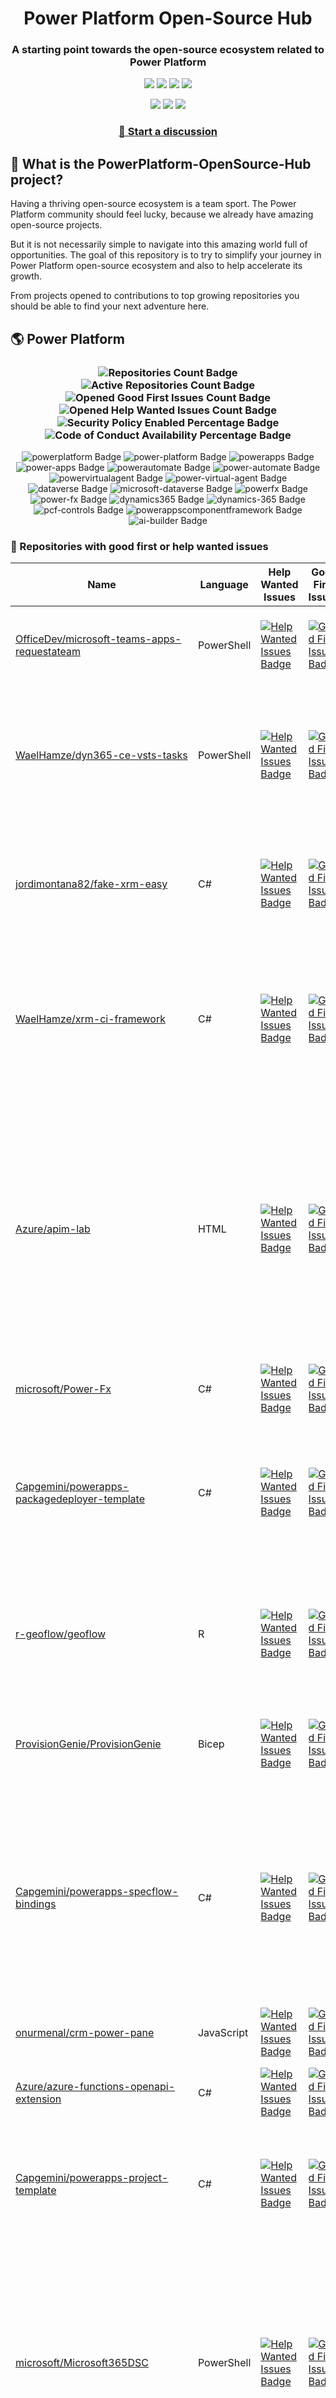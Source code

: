 <p align="center">
    <h1 align="center">
        Power Platform Open-Source Hub
    </h1>
    <h3 align="center">
        A starting point towards the open-source ecosystem related to Power Platform
    </h3>
</p>

<p align="center">
    <a href="https://github.com/rpothin/PowerPlatform-OpenSource-Hub/blob/main/LICENSE" alt="Repository License">
        <img src="https://img.shields.io/github/license/rpothin/PowerPlatform-OpenSource-Hub?color=yellow&label=License" /></a>
    <a href="#watchers" alt="Watchers">
        <img src="https://img.shields.io/github/watchers/rpothin/PowerPlatform-OpenSource-Hub?style=social" /></a>
    <a href="#forks" alt="Forks">
        <img src="https://img.shields.io/github/forks/rpothin/PowerPlatform-OpenSource-Hub?style=social" /></a>
    <a href="#stars" alt="Stars">
        <img src="https://img.shields.io/github/stars/rpothin/PowerPlatform-OpenSource-Hub?style=social" /></a>
</p>

<p align="center">
    <a href="https://github.com/rpothin/PowerPlatform-OpenSource-Hub/actions/workflows/update-github-repositories-details.yml" alt="Update repositories details">
        <img src="https://github.com/rpothin/PowerPlatform-OpenSource-Hub/actions/workflows/update-github-repositories-details.yml/badge.svg" /></a>
    <a href="https://github.com/rpothin/PowerPlatform-OpenSource-Hub/actions/workflows/update-readme-with-github-repositories-details.yml" alt="Update README">
        <img src="https://github.com/rpothin/PowerPlatform-OpenSource-Hub/actions/workflows/update-readme-with-github-repositories-details.yml/badge.svg" /></a>
    <a href="https://github.com/rpothin/PowerPlatform-OpenSource-Hub/actions/workflows/pages/pages-build-deployment" alt="Update website">
        <img src="https://github.com/rpothin/PowerPlatform-OpenSource-Hub/actions/workflows/pages/pages-build-deployment/badge.svg" /></a>
</p>

<h3 align="center">
  <a href="https://github.com/rpothin/PowerPlatform-OpenSource-Hub/discussions/new/choose">📢 Start a discussion</a>
</h3>

## 🏡 What is the PowerPlatform-OpenSource-Hub project?

Having a thriving open-source ecosystem is a team sport.
The Power Platform community should feel lucky, because we already have amazing open-source projects.

But it is not necessarily simple to navigate into this amazing world full of opportunities.
The goal of this repository is to try to simplify your journey in Power Platform open-source ecosystem and also to help accelerate its growth.

From projects opened to contributions to top growing repositories you should be able to find your next adventure here.

## 🌎 Power Platform 

<!--START_SECTION:summary-->
<h3 align='center'>
  <img alt='Repositories Count Badge' src='https://img.shields.io/badge/Repositories-198-602890'>
  <img alt='Active Repositories Count Badge' src='https://img.shields.io/badge/Active_Repositories-107-A24FBF'>
  <img alt='Opened Good First Issues Count Badge' src='https://img.shields.io/badge/Good_First_Issues-16-green'>
  <img alt='Opened Help Wanted Issues Count Badge' src='https://img.shields.io/badge/Help_Wanted_Issues-17-blue'>
  <br/>
  <img alt='Security Policy Enabled Percentage Badge' src='https://img.shields.io/badge/Security_Policy_Enabled_Percentage-21-orange'>
  <img alt='Code of Conduct Availability Percentage Badge' src='https://img.shields.io/badge/Code_of_Conduct_Availability_Percentage-29-9F2B63'>
</h3>

<p align='center'>
  <img alt='powerplatform Badge' src='https://img.shields.io/badge/powerplatform-E22013'>
  <img alt='power-platform Badge' src='https://img.shields.io/badge/power--platform-74DB88'>
  <img alt='powerapps Badge' src='https://img.shields.io/badge/powerapps-F84E6B'>
  <img alt='power-apps Badge' src='https://img.shields.io/badge/power--apps-64ED23'>
  <img alt='powerautomate Badge' src='https://img.shields.io/badge/powerautomate-B02153'>
  <img alt='power-automate Badge' src='https://img.shields.io/badge/power--automate-13D852'>
  <img alt='powervirtualagent Badge' src='https://img.shields.io/badge/powervirtualagent-EED401'>
  <img alt='power-virtual-agent Badge' src='https://img.shields.io/badge/power--virtual--agent-3A974C'>
  <img alt='dataverse Badge' src='https://img.shields.io/badge/dataverse-FAA2A9'>
  <img alt='microsoft-dataverse Badge' src='https://img.shields.io/badge/microsoft--dataverse-CE2E61'>
  <img alt='powerfx Badge' src='https://img.shields.io/badge/powerfx-88499C'>
  <img alt='power-fx Badge' src='https://img.shields.io/badge/power--fx-B24802'>
  <img alt='dynamics365 Badge' src='https://img.shields.io/badge/dynamics365-A8722C'>
  <img alt='dynamics-365 Badge' src='https://img.shields.io/badge/dynamics--365-0A4C69'>
  <img alt='pcf-controls Badge' src='https://img.shields.io/badge/pcf--controls-766E19'>
  <img alt='powerappscomponentframework Badge' src='https://img.shields.io/badge/powerappscomponentframework-8E9774'>
  <img alt='ai-builder Badge' src='https://img.shields.io/badge/ai--builder-B499C2'>
</p>
<!--END_SECTION:summary-->

### 💭 Repositories with good first or help wanted issues

<!--START_SECTION:repositories-opened-to-contribution-->
|Name|Language|Help Wanted Issues|Good First Issues|Topics|
|----|--------|------------------|-----------------|------|
|[OfficeDev/microsoft-teams-apps-requestateam](https://github.com/OfficeDev/microsoft-teams-apps-requestateam)|PowerShell|[![Help Wanted Issues Badge](https://img.shields.io/badge/30-blue)](https://github.com/OfficeDev/microsoft-teams-apps-requestateam/labels/help%20wanted)|[![Good First Issues Badge](https://img.shields.io/badge/17-green)](https://github.com/OfficeDev/microsoft-teams-apps-requestateam/labels/good%20first%20issue)|![microsoft Badge](https://img.shields.io/badge/microsoft-6BC949) ![microsoftteams Badge](https://img.shields.io/badge/microsoftteams-549D9E) ![powerapps Badge](https://img.shields.io/badge/powerapps-A70205) ![powerautomate Badge](https://img.shields.io/badge/powerautomate-005CBE) ![logicapps Badge](https://img.shields.io/badge/logicapps-A3F049) ![azure Badge](https://img.shields.io/badge/azure-3541AD)|
|[WaelHamze/dyn365-ce-vsts-tasks](https://github.com/WaelHamze/dyn365-ce-vsts-tasks)|PowerShell|[![Help Wanted Issues Badge](https://img.shields.io/badge/30-blue)](https://github.com/WaelHamze/dyn365-ce-vsts-tasks/labels/help%20wanted)|[![Good First Issues Badge](https://img.shields.io/badge/0-green)](https://github.com/WaelHamze/dyn365-ce-vsts-tasks/labels/good%20first%20issue)|![devops Badge](https://img.shields.io/badge/devops-7C1920) ![continuous-integration Badge](https://img.shields.io/badge/continuous--integration-D52251) ![continuous-delivery Badge](https://img.shields.io/badge/continuous--delivery-57EFBA) ![continuous-deployment Badge](https://img.shields.io/badge/continuous--deployment-6994CA) ![dynamics-365 Badge](https://img.shields.io/badge/dynamics--365-683E69) ![powershell Badge](https://img.shields.io/badge/powershell-BD9D30) ![msdyn365 Badge](https://img.shields.io/badge/msdyn365-7D7723) ![crm Badge](https://img.shields.io/badge/crm-648393) ![dynamics Badge](https://img.shields.io/badge/dynamics-FFF130) ![build-automation Badge](https://img.shields.io/badge/build--automation-D7BA87) ![release-automation Badge](https://img.shields.io/badge/release--automation-DCE9B9)|
|[jordimontana82/fake-xrm-easy](https://github.com/jordimontana82/fake-xrm-easy)|C#|[![Help Wanted Issues Badge](https://img.shields.io/badge/16-blue)](https://github.com/jordimontana82/fake-xrm-easy/labels/help%20wanted)|[![Good First Issues Badge](https://img.shields.io/badge/0-green)](https://github.com/jordimontana82/fake-xrm-easy/labels/good%20first%20issue)|![dynamics-crm Badge](https://img.shields.io/badge/dynamics--crm-B1EDB9) ![c-sharp Badge](https://img.shields.io/badge/c--sharp-8B12FF) ![fake Badge](https://img.shields.io/badge/fake-2D43F2) ![dynamics Badge](https://img.shields.io/badge/dynamics-C6ADCE) ![dynamics-365 Badge](https://img.shields.io/badge/dynamics--365-5CC837) ![fakexrmeasy Badge](https://img.shields.io/badge/fakexrmeasy-C9F489) ![testing Badge](https://img.shields.io/badge/testing-D557F3) ![unittest Badge](https://img.shields.io/badge/unittest-723EA8) ![dynamics-crm-online Badge](https://img.shields.io/badge/dynamics--crm--online-02208B) ![mock Badge](https://img.shields.io/badge/mock-E4B495) ![mocking Badge](https://img.shields.io/badge/mocking-922B3D) ![mocking-framework Badge](https://img.shields.io/badge/mocking--framework-959579)|
|[WaelHamze/xrm-ci-framework](https://github.com/WaelHamze/xrm-ci-framework)|C#|[![Help Wanted Issues Badge](https://img.shields.io/badge/11-blue)](https://github.com/WaelHamze/xrm-ci-framework/labels/help%20wanted)|[![Good First Issues Badge](https://img.shields.io/badge/0-green)](https://github.com/WaelHamze/xrm-ci-framework/labels/good%20first%20issue)|![devops Badge](https://img.shields.io/badge/devops-0DEE72) ![continuous-integration Badge](https://img.shields.io/badge/continuous--integration-FD240D) ![continuous-delivery Badge](https://img.shields.io/badge/continuous--delivery-F2DFC7) ![continuous-deployment Badge](https://img.shields.io/badge/continuous--deployment-3C940E) ![crm Badge](https://img.shields.io/badge/crm-05276B) ![dynamics Badge](https://img.shields.io/badge/dynamics-1C7459) ![msdyn365 Badge](https://img.shields.io/badge/msdyn365-9ABE7A) ![dynamics-365 Badge](https://img.shields.io/badge/dynamics--365-9EA6D1) ![powershell Badge](https://img.shields.io/badge/powershell-941E21) ![scripts Badge](https://img.shields.io/badge/scripts-20F0A9) ![build-automation Badge](https://img.shields.io/badge/build--automation-192927) ![release-automation Badge](https://img.shields.io/badge/release--automation-8FF551)|
|[Azure/apim-lab](https://github.com/Azure/apim-lab)|HTML|[![Help Wanted Issues Badge](https://img.shields.io/badge/4-blue)](https://github.com/Azure/apim-lab/labels/help%20wanted)|[![Good First Issues Badge](https://img.shields.io/badge/5-green)](https://github.com/Azure/apim-lab/labels/good%20first%20issue)|![api-rest Badge](https://img.shields.io/badge/api--rest-F17519) ![api-management Badge](https://img.shields.io/badge/api--management-68A57F) ![oauth2 Badge](https://img.shields.io/badge/oauth2-ED93EF) ![azure-api-management Badge](https://img.shields.io/badge/azure--api--management-880FD4) ![json-api Badge](https://img.shields.io/badge/json--api-267D50) ![azure-active-directory Badge](https://img.shields.io/badge/azure--active--directory-18D73D) ![key-vault Badge](https://img.shields.io/badge/key--vault-FECCFD) ![managed-identities Badge](https://img.shields.io/badge/managed--identities-EC2798) ![microsoft Badge](https://img.shields.io/badge/microsoft-8FA6E8) ![powerapps Badge](https://img.shields.io/badge/powerapps-74C411) ![ci-cd Badge](https://img.shields.io/badge/ci--cd-D696CD) ![azure-devops Badge](https://img.shields.io/badge/azure--devops-33A802) ![azure-resource-manager Badge](https://img.shields.io/badge/azure--resource--manager-F24BC4) ![api-gateway Badge](https://img.shields.io/badge/api--gateway-455667) ![api-documentation Badge](https://img.shields.io/badge/api--documentation-16D355) ![swagger Badge](https://img.shields.io/badge/swagger-59490A) ![openapi Badge](https://img.shields.io/badge/openapi-2ED651) ![azure-resource-templates Badge](https://img.shields.io/badge/azure--resource--templates-8B849A)|
|[microsoft/Power-Fx](https://github.com/microsoft/Power-Fx)|C#|[![Help Wanted Issues Badge](https://img.shields.io/badge/0-blue)](https://github.com/microsoft/Power-Fx/labels/help%20wanted)|[![Good First Issues Badge](https://img.shields.io/badge/8-green)](https://github.com/microsoft/Power-Fx/labels/good%20first%20issue)|![power-fx Badge](https://img.shields.io/badge/power--fx-32519E) ![powerfx Badge](https://img.shields.io/badge/powerfx-886997)|
|[Capgemini/powerapps-packagedeployer-template](https://github.com/Capgemini/powerapps-packagedeployer-template)|C#|[![Help Wanted Issues Badge](https://img.shields.io/badge/0-blue)](https://github.com/Capgemini/powerapps-packagedeployer-template/labels/help%20wanted)|[![Good First Issues Badge](https://img.shields.io/badge/5-green)](https://github.com/Capgemini/powerapps-packagedeployer-template/labels/good%20first%20issue)|![dyanmics-365 Badge](https://img.shields.io/badge/dyanmics--365-E23183) ![dynamics Badge](https://img.shields.io/badge/dynamics-D87519) ![dynamics-crm Badge](https://img.shields.io/badge/dynamics--crm-C527CD) ![alm Badge](https://img.shields.io/badge/alm-B9EC45) ![continuous-deployment Badge](https://img.shields.io/badge/continuous--deployment-A7182C) ![continuous-delivery Badge](https://img.shields.io/badge/continuous--delivery-8AE6E3) ![powerapps Badge](https://img.shields.io/badge/powerapps-F20A6B) ![package-deployer Badge](https://img.shields.io/badge/package--deployer-1B9EDC) ![power-apps Badge](https://img.shields.io/badge/power--apps-64F3A1) ![power-platform Badge](https://img.shields.io/badge/power--platform-A45A9A) ![microsoft Badge](https://img.shields.io/badge/microsoft-D90642)|
|[r-geoflow/geoflow](https://github.com/r-geoflow/geoflow)|R|[![Help Wanted Issues Badge](https://img.shields.io/badge/5-blue)](https://github.com/r-geoflow/geoflow/labels/help%20wanted)|[![Good First Issues Badge](https://img.shields.io/badge/0-green)](https://github.com/r-geoflow/geoflow/labels/good%20first%20issue)|![r Badge](https://img.shields.io/badge/r-6224D5) ![geospatial Badge](https://img.shields.io/badge/geospatial-4A71D0) ![spatial Badge](https://img.shields.io/badge/spatial-309F07) ![workflow Badge](https://img.shields.io/badge/workflow-904621) ![data Badge](https://img.shields.io/badge/data-A5A31B) ![metadata Badge](https://img.shields.io/badge/metadata-615438) ![fair Badge](https://img.shields.io/badge/fair-6D0117) ![inspire Badge](https://img.shields.io/badge/inspire-0855DE) ![iso Badge](https://img.shields.io/badge/iso-AC6CEA) ![ogc Badge](https://img.shields.io/badge/ogc-7FFEDA) ![orchestrator Badge](https://img.shields.io/badge/orchestrator-A75B47) ![zenodo Badge](https://img.shields.io/badge/zenodo-FB8376) ![dataverse Badge](https://img.shields.io/badge/dataverse-4E39DF) ![postgis Badge](https://img.shields.io/badge/postgis-1FB14E) ![ocs Badge](https://img.shields.io/badge/ocs-A7CDC0)|
|[ProvisionGenie/ProvisionGenie](https://github.com/ProvisionGenie/ProvisionGenie)|Bicep|[![Help Wanted Issues Badge](https://img.shields.io/badge/3-blue)](https://github.com/ProvisionGenie/ProvisionGenie/labels/help%20wanted)|[![Good First Issues Badge](https://img.shields.io/badge/2-green)](https://github.com/ProvisionGenie/ProvisionGenie/labels/good%20first%20issue)|![microsoftteams Badge](https://img.shields.io/badge/microsoftteams-DDE3F9) ![powerplatform Badge](https://img.shields.io/badge/powerplatform-3DF938) ![logicapps Badge](https://img.shields.io/badge/logicapps-2194F3) ![microsoft-teams Badge](https://img.shields.io/badge/microsoft--teams-61CB3C) ![azure Badge](https://img.shields.io/badge/azure-3527EE) ![microsoft Badge](https://img.shields.io/badge/microsoft-CE40D4) ![hacktoberfest Badge](https://img.shields.io/badge/hacktoberfest-A1E7FC)|
|[Capgemini/powerapps-specflow-bindings](https://github.com/Capgemini/powerapps-specflow-bindings)|C#|[![Help Wanted Issues Badge](https://img.shields.io/badge/0-blue)](https://github.com/Capgemini/powerapps-specflow-bindings/labels/help%20wanted)|[![Good First Issues Badge](https://img.shields.io/badge/4-green)](https://github.com/Capgemini/powerapps-specflow-bindings/labels/good%20first%20issue)|![dynamics-365 Badge](https://img.shields.io/badge/dynamics--365-BD83EB) ![dynamics Badge](https://img.shields.io/badge/dynamics-45CF1C) ![dynamics-crm Badge](https://img.shields.io/badge/dynamics--crm-224220) ![specflow Badge](https://img.shields.io/badge/specflow-EE19DA) ![automated-testing Badge](https://img.shields.io/badge/automated--testing-6DE355) ![automated-tests Badge](https://img.shields.io/badge/automated--tests-6BABA6) ![ui-testing Badge](https://img.shields.io/badge/ui--testing-B74568) ![xrm Badge](https://img.shields.io/badge/xrm-2F29BD) ![powerapps Badge](https://img.shields.io/badge/powerapps-206DB4) ![cds Badge](https://img.shields.io/badge/cds-C34A36) ![bindings Badge](https://img.shields.io/badge/bindings-9DB1AB) ![specflow-steps Badge](https://img.shields.io/badge/specflow--steps-C69A1A) ![test-automation Badge](https://img.shields.io/badge/test--automation-C53B70) ![testing Badge](https://img.shields.io/badge/testing-009E9C) ![specflow-bindings Badge](https://img.shields.io/badge/specflow--bindings-3D6C54) ![uci Badge](https://img.shields.io/badge/uci-598568) ![power-apps Badge](https://img.shields.io/badge/power--apps-6C3924) ![power-platform Badge](https://img.shields.io/badge/power--platform-252BD7) ![microsoft Badge](https://img.shields.io/badge/microsoft-C8126F)|
|[onurmenal/crm-power-pane](https://github.com/onurmenal/crm-power-pane)|JavaScript|[![Help Wanted Issues Badge](https://img.shields.io/badge/1-blue)](https://github.com/onurmenal/crm-power-pane/labels/help%20wanted)|[![Good First Issues Badge](https://img.shields.io/badge/3-green)](https://github.com/onurmenal/crm-power-pane/labels/good%20first%20issue)|![dynamics-crm Badge](https://img.shields.io/badge/dynamics--crm-4AF350) ![dynamics-365 Badge](https://img.shields.io/badge/dynamics--365-87FF4D) ![browser-extension Badge](https://img.shields.io/badge/browser--extension-055B81) ![crm Badge](https://img.shields.io/badge/crm-935BD0)|
|[Azure/azure-functions-openapi-extension](https://github.com/Azure/azure-functions-openapi-extension)|C#|[![Help Wanted Issues Badge](https://img.shields.io/badge/0-blue)](https://github.com/Azure/azure-functions-openapi-extension/labels/help%20wanted)|[![Good First Issues Badge](https://img.shields.io/badge/4-green)](https://github.com/Azure/azure-functions-openapi-extension/labels/good%20first%20issue)|![azure-functions Badge](https://img.shields.io/badge/azure--functions-55795D) ![swagger-ui Badge](https://img.shields.io/badge/swagger--ui-5AB0A4) ![hacktoberfest Badge](https://img.shields.io/badge/hacktoberfest-66670F) ![azure Badge](https://img.shields.io/badge/azure-C97BE9) ![openapi Badge](https://img.shields.io/badge/openapi-A7F634) ![power-platform Badge](https://img.shields.io/badge/power--platform-760C19)|
|[Capgemini/powerapps-project-template](https://github.com/Capgemini/powerapps-project-template)|C#|[![Help Wanted Issues Badge](https://img.shields.io/badge/0-blue)](https://github.com/Capgemini/powerapps-project-template/labels/help%20wanted)|[![Good First Issues Badge](https://img.shields.io/badge/3-green)](https://github.com/Capgemini/powerapps-project-template/labels/good%20first%20issue)|![powerapps Badge](https://img.shields.io/badge/powerapps-137B84) ![power-apps Badge](https://img.shields.io/badge/power--apps-9C42AF) ![dynamics-365 Badge](https://img.shields.io/badge/dynamics--365-BD5C55) ![dynamics Badge](https://img.shields.io/badge/dynamics-ABC34E) ![dynamics-crm Badge](https://img.shields.io/badge/dynamics--crm-69A30E) ![powerplatform Badge](https://img.shields.io/badge/powerplatform-CA4B3E) ![power-platform Badge](https://img.shields.io/badge/power--platform-ACA1D1) ![yeoman-generator Badge](https://img.shields.io/badge/yeoman--generator-75A0FC) ![microsoft Badge](https://img.shields.io/badge/microsoft-D3CAB4)|
|[microsoft/Microsoft365DSC](https://github.com/microsoft/Microsoft365DSC)|PowerShell|[![Help Wanted Issues Badge](https://img.shields.io/badge/3-blue)](https://github.com/microsoft/Microsoft365DSC/labels/help%20wanted)|[![Good First Issues Badge](https://img.shields.io/badge/0-green)](https://github.com/microsoft/Microsoft365DSC/labels/good%20first%20issue)|![microsoft365 Badge](https://img.shields.io/badge/microsoft365-9EB227) ![powershell Badge](https://img.shields.io/badge/powershell-12EBD3) ![monitoring Badge](https://img.shields.io/badge/monitoring-8A94F9) ![desiredstateconfiguration Badge](https://img.shields.io/badge/desiredstateconfiguration-3413B2) ![configuration-as-code Badge](https://img.shields.io/badge/configuration--as--code-3D7296) ![devops Badge](https://img.shields.io/badge/devops-5BA25D) ![office365 Badge](https://img.shields.io/badge/office365-809337) ![sharepoint Badge](https://img.shields.io/badge/sharepoint-9D6F19) ![onedrive Badge](https://img.shields.io/badge/onedrive-DB89DC) ![powerplatform Badge](https://img.shields.io/badge/powerplatform-64A4C7) ![teams Badge](https://img.shields.io/badge/teams-759DEC) ![microsoft Badge](https://img.shields.io/badge/microsoft-50FEF7) ![securityandcompliance Badge](https://img.shields.io/badge/securityandcompliance-F0E871) ![skypeforbusiness Badge](https://img.shields.io/badge/skypeforbusiness-2AE1B1) ![azuread Badge](https://img.shields.io/badge/azuread-90AB3F) ![exchangeonline Badge](https://img.shields.io/badge/exchangeonline-928309) ![intune Badge](https://img.shields.io/badge/intune-7CC11B) ![hacktoberfest Badge](https://img.shields.io/badge/hacktoberfest-7196E4)|
|[J535D165/datahugger](https://github.com/J535D165/datahugger)|Python|[![Help Wanted Issues Badge](https://img.shields.io/badge/3-blue)](https://github.com/J535D165/datahugger/labels/help%20wanted)|[![Good First Issues Badge](https://img.shields.io/badge/0-green)](https://github.com/J535D165/datahugger/labels/good%20first%20issue)|![scientific Badge](https://img.shields.io/badge/scientific-6BB8B5) ![scientific-data Badge](https://img.shields.io/badge/scientific--data-576C7C) ![cli Badge](https://img.shields.io/badge/cli-1DADA9) ![data Badge](https://img.shields.io/badge/data-0024BB) ![dataverse Badge](https://img.shields.io/badge/dataverse-22DBA8) ![dryad Badge](https://img.shields.io/badge/dryad-D4877A) ![figshare Badge](https://img.shields.io/badge/figshare-B0942C) ![github Badge](https://img.shields.io/badge/github-D4D72B) ![python Badge](https://img.shields.io/badge/python-B3CD05) ![repository Badge](https://img.shields.io/badge/repository-A683F8) ![research Badge](https://img.shields.io/badge/research-046090) ![research-data-management Badge](https://img.shields.io/badge/research--data--management-31940D) ![science Badge](https://img.shields.io/badge/science-7E6553) ![utrecht-university Badge](https://img.shields.io/badge/utrecht--university-934DF0) ![zenodo Badge](https://img.shields.io/badge/zenodo-85571E) ![datacite Badge](https://img.shields.io/badge/datacite-2BAFDB) ![dataone Badge](https://img.shields.io/badge/dataone-B5659C) ![mendeley-data Badge](https://img.shields.io/badge/mendeley--data-C46B9A) ![rdm Badge](https://img.shields.io/badge/rdm-BCDED9)|
|[ewingjm/development-hub](https://github.com/ewingjm/development-hub)|C#|[![Help Wanted Issues Badge](https://img.shields.io/badge/0-blue)](https://github.com/ewingjm/development-hub/labels/help%20wanted)|[![Good First Issues Badge](https://img.shields.io/badge/2-green)](https://github.com/ewingjm/development-hub/labels/good%20first%20issue)|![powerapps Badge](https://img.shields.io/badge/powerapps-E90AF9) ![powerapps-solutions Badge](https://img.shields.io/badge/powerapps--solutions-2ABDB8) ![powerplatform Badge](https://img.shields.io/badge/powerplatform-596E30) ![dynamics Badge](https://img.shields.io/badge/dynamics-E382E4) ![dynamics-crm Badge](https://img.shields.io/badge/dynamics--crm-8FF632) ![dynamics365 Badge](https://img.shields.io/badge/dynamics365-D29979) ![dynamics-365 Badge](https://img.shields.io/badge/dynamics--365-4C01CE) ![dynamics-crm-online Badge](https://img.shields.io/badge/dynamics--crm--online-F2F63A) ![common-data-service Badge](https://img.shields.io/badge/common--data--service-62E989) ![cds Badge](https://img.shields.io/badge/cds-5BF718) ![ci Badge](https://img.shields.io/badge/ci-0B7B1A) ![continuous-integration Badge](https://img.shields.io/badge/continuous--integration-21F285) ![devops Badge](https://img.shields.io/badge/devops-160BEC) ![azure-devops Badge](https://img.shields.io/badge/azure--devops-169F2A)|
|[scottdurow/dataverse-gen](https://github.com/scottdurow/dataverse-gen)|TypeScript|[![Help Wanted Issues Badge](https://img.shields.io/badge/2-blue)](https://github.com/scottdurow/dataverse-gen/labels/help%20wanted)|[![Good First Issues Badge](https://img.shields.io/badge/0-green)](https://github.com/scottdurow/dataverse-gen/labels/good%20first%20issue)|![cds Badge](https://img.shields.io/badge/cds-36DD96) ![codegen Badge](https://img.shields.io/badge/codegen-CAD604) ![common-data-service Badge](https://img.shields.io/badge/common--data--service-FF25EF) ![dataverse Badge](https://img.shields.io/badge/dataverse-44CC73)|
|[Capgemini/xrm-datamigration](https://github.com/Capgemini/xrm-datamigration)|C#|[![Help Wanted Issues Badge](https://img.shields.io/badge/0-blue)](https://github.com/Capgemini/xrm-datamigration/labels/help%20wanted)|[![Good First Issues Badge](https://img.shields.io/badge/2-green)](https://github.com/Capgemini/xrm-datamigration/labels/good%20first%20issue)|![power-apps Badge](https://img.shields.io/badge/power--apps-9D28E2) ![power-platform Badge](https://img.shields.io/badge/power--platform-7513ED) ![dynamics-365 Badge](https://img.shields.io/badge/dynamics--365-6DC14C) ![dynamics-crm Badge](https://img.shields.io/badge/dynamics--crm-6FBF7C) ![dynamics Badge](https://img.shields.io/badge/dynamics-662F0B) ![common-data-service Badge](https://img.shields.io/badge/common--data--service-B018C3) ![cds Badge](https://img.shields.io/badge/cds-C6747B) ![microsoft Badge](https://img.shields.io/badge/microsoft-0A5595) ![powerplatform Badge](https://img.shields.io/badge/powerplatform-B3CA64)|
|[OliverFlint/XrmTypesGen](https://github.com/OliverFlint/XrmTypesGen)|TypeScript|[![Help Wanted Issues Badge](https://img.shields.io/badge/2-blue)](https://github.com/OliverFlint/XrmTypesGen/labels/help%20wanted)|[![Good First Issues Badge](https://img.shields.io/badge/0-green)](https://github.com/OliverFlint/XrmTypesGen/labels/good%20first%20issue)|![dynmaics Badge](https://img.shields.io/badge/dynmaics-A8D029) ![356 Badge](https://img.shields.io/badge/356-71379C) ![typescript Badge](https://img.shields.io/badge/typescript-415FA8) ![javascript Badge](https://img.shields.io/badge/javascript-38C27D) ![dataverse Badge](https://img.shields.io/badge/dataverse-74C73F) ![powerapps Badge](https://img.shields.io/badge/powerapps-249B2A) ![dynamics-365 Badge](https://img.shields.io/badge/dynamics--365-ED0680)|
|[pnp/provision-assist-m365](https://github.com/pnp/provision-assist-m365)|PowerShell|[![Help Wanted Issues Badge](https://img.shields.io/badge/1-blue)](https://github.com/pnp/provision-assist-m365/labels/help%20wanted)|[![Good First Issues Badge](https://img.shields.io/badge/1-green)](https://github.com/pnp/provision-assist-m365/labels/good%20first%20issue)|![microsoftteams Badge](https://img.shields.io/badge/microsoftteams-1FC057) ![powerapps Badge](https://img.shields.io/badge/powerapps-D2E7C3) ![powerapps-solutions Badge](https://img.shields.io/badge/powerapps--solutions-7D099B) ![sharepoint Badge](https://img.shields.io/badge/sharepoint-CF7497) ![azureautomation Badge](https://img.shields.io/badge/azureautomation-C8BAFE) ![logicapps Badge](https://img.shields.io/badge/logicapps-CCA93C) ![powerautomate Badge](https://img.shields.io/badge/powerautomate-D74E9C) ![powershell Badge](https://img.shields.io/badge/powershell-0248FE) ![provisioning Badge](https://img.shields.io/badge/provisioning-1980E8)|
|[microsoft/powercat-creator-kit](https://github.com/microsoft/powercat-creator-kit)|CSS|[![Help Wanted Issues Badge](https://img.shields.io/badge/0-blue)](https://github.com/microsoft/powercat-creator-kit/labels/help%20wanted)|[![Good First Issues Badge](https://img.shields.io/badge/2-green)](https://github.com/microsoft/powercat-creator-kit/labels/good%20first%20issue)|![pcf Badge](https://img.shields.io/badge/pcf-D340BC) ![powerapps Badge](https://img.shields.io/badge/powerapps-329342)|
|[PowerPlatformAF/PowerPlatformAF](https://github.com/PowerPlatformAF/PowerPlatformAF)||[![Help Wanted Issues Badge](https://img.shields.io/badge/1-blue)](https://github.com/PowerPlatformAF/PowerPlatformAF/labels/help%20wanted)|[![Good First Issues Badge](https://img.shields.io/badge/0-green)](https://github.com/PowerPlatformAF/PowerPlatformAF/labels/good%20first%20issue)|![powerplatform Badge](https://img.shields.io/badge/powerplatform-8A496D) ![powerapps Badge](https://img.shields.io/badge/powerapps-D5EE63) ![powerbi Badge](https://img.shields.io/badge/powerbi-1F472E) ![powerautomate Badge](https://img.shields.io/badge/powerautomate-6536BA) ![powervirtualagent Badge](https://img.shields.io/badge/powervirtualagent-EC24B1) ![dynamics365 Badge](https://img.shields.io/badge/dynamics365-BB3DAA) ![microsoft Badge](https://img.shields.io/badge/microsoft-429ED6)|
|[shashisadasivan/SSD365VSAddIn](https://github.com/shashisadasivan/SSD365VSAddIn)|C#|[![Help Wanted Issues Badge](https://img.shields.io/badge/0-blue)](https://github.com/shashisadasivan/SSD365VSAddIn/labels/help%20wanted)|[![Good First Issues Badge](https://img.shields.io/badge/1-green)](https://github.com/shashisadasivan/SSD365VSAddIn/labels/good%20first%20issue)|![d365fo Badge](https://img.shields.io/badge/d365fo-0A084B) ![d365 Badge](https://img.shields.io/badge/d365-3F3D0E) ![visual-studio-extension Badge](https://img.shields.io/badge/visual--studio--extension-AE4044) ![dynamics-365 Badge](https://img.shields.io/badge/dynamics--365-3D4604)|
|[abvogel/Microsoft.Xrm.DevOps.Data](https://github.com/abvogel/Microsoft.Xrm.DevOps.Data)|C#|[![Help Wanted Issues Badge](https://img.shields.io/badge/0-blue)](https://github.com/abvogel/Microsoft.Xrm.DevOps.Data/labels/help%20wanted)|[![Good First Issues Badge](https://img.shields.io/badge/1-green)](https://github.com/abvogel/Microsoft.Xrm.DevOps.Data/labels/good%20first%20issue)|![dynamics-crm Badge](https://img.shields.io/badge/dynamics--crm-2E2F07) ![c-sharp Badge](https://img.shields.io/badge/c--sharp-8F1B67) ![dynamics Badge](https://img.shields.io/badge/dynamics-3BED18) ![dynamics-365 Badge](https://img.shields.io/badge/dynamics--365-56FEFA) ![dynamics-crm-online Badge](https://img.shields.io/badge/dynamics--crm--online-A20338) ![devops-tools Badge](https://img.shields.io/badge/devops--tools-ACC726) ![data-migration-tool Badge](https://img.shields.io/badge/data--migration--tool-04E28C) ![crm-configuration-migration Badge](https://img.shields.io/badge/crm--configuration--migration-E31BBE) ![package-deployer Badge](https://img.shields.io/badge/package--deployer-46A20C) ![crm-package-deployer Badge](https://img.shields.io/badge/crm--package--deployer-31AD22)|
|[OGcanviz/ChartComponents](https://github.com/OGcanviz/ChartComponents)||[![Help Wanted Issues Badge](https://img.shields.io/badge/0-blue)](https://github.com/OGcanviz/ChartComponents/labels/help%20wanted)|[![Good First Issues Badge](https://img.shields.io/badge/1-green)](https://github.com/OGcanviz/ChartComponents/labels/good%20first%20issue)|![powerapps Badge](https://img.shields.io/badge/powerapps-EA7BFB) ![office365 Badge](https://img.shields.io/badge/office365-0CEB9E) ![powerplatform Badge](https://img.shields.io/badge/powerplatform-258AA3) ![charts Badge](https://img.shields.io/badge/charts-A1C95D) ![graphs Badge](https://img.shields.io/badge/graphs-19AAB1) ![svg Badge](https://img.shields.io/badge/svg-353485) ![components Badge](https://img.shields.io/badge/components-B2C9C7)|
|[MscrmTools/XrmToolBox](https://github.com/MscrmTools/XrmToolBox)|C#|[![Help Wanted Issues Badge](https://img.shields.io/badge/1-blue)](https://github.com/MscrmTools/XrmToolBox/labels/help%20wanted)|[![Good First Issues Badge](https://img.shields.io/badge/0-green)](https://github.com/MscrmTools/XrmToolBox/labels/good%20first%20issue)|![xrmtoolbox Badge](https://img.shields.io/badge/xrmtoolbox-5AB2C5) ![microsoft-dynamics-crm Badge](https://img.shields.io/badge/microsoft--dynamics--crm-110D00) ![cds Badge](https://img.shields.io/badge/cds-51CA6E) ![powerapps Badge](https://img.shields.io/badge/powerapps-7D9E39) ![microsoft-dynamics Badge](https://img.shields.io/badge/microsoft--dynamics-542BD8) ![microsoft-dataverse Badge](https://img.shields.io/badge/microsoft--dataverse-A37CC4)|
|[Power-Maverick/PCF-CustomControlBuilder](https://github.com/Power-Maverick/PCF-CustomControlBuilder)|C#|[![Help Wanted Issues Badge](https://img.shields.io/badge/1-blue)](https://github.com/Power-Maverick/PCF-CustomControlBuilder/labels/help%20wanted)|[![Good First Issues Badge](https://img.shields.io/badge/0-green)](https://github.com/Power-Maverick/PCF-CustomControlBuilder/labels/good%20first%20issue)|![xrmtoolbox Badge](https://img.shields.io/badge/xrmtoolbox-233BD7) ![cds Badge](https://img.shields.io/badge/cds-6A0DD4) ![powerapps Badge](https://img.shields.io/badge/powerapps-25C5E4) ![dynamics-365 Badge](https://img.shields.io/badge/dynamics--365-9156DF) ![pcf Badge](https://img.shields.io/badge/pcf-BE6855) ![custom-controls Badge](https://img.shields.io/badge/custom--controls-D2D122) ![powerappscomponentframework Badge](https://img.shields.io/badge/powerappscomponentframework-CD37EC)|
|[scottdurow/RibbonWorkbench](https://github.com/scottdurow/RibbonWorkbench)|JavaScript|[![Help Wanted Issues Badge](https://img.shields.io/badge/1-blue)](https://github.com/scottdurow/RibbonWorkbench/labels/help%20wanted)|[![Good First Issues Badge](https://img.shields.io/badge/0-green)](https://github.com/scottdurow/RibbonWorkbench/labels/good%20first%20issue)|![dynamics365 Badge](https://img.shields.io/badge/dynamics365-E6805B)|
<!--END_SECTION:repositories-opened-to-contribution-->

### 🚀 Top 10 growing repositories

<!--START_SECTION:top-growing-repositories-->
|Name|Language|Stars|Watchers|Topics|
|----|--------|-----|--------|------|
|[sminozhenko/OneMoreActionQueueFramework](https://github.com/sminozhenko/OneMoreActionQueueFramework)||![Stars Badge](https://img.shields.io/badge/10-yellow)|![Watchers Badge](https://img.shields.io/badge/3-orange)|![d365fo Badge](https://img.shields.io/badge/d365fo-DC502B) ![d365 Badge](https://img.shields.io/badge/d365-AB76F7) ![finance-and-operations Badge](https://img.shields.io/badge/finance--and--operations-E258AF) ![json Badge](https://img.shields.io/badge/json-4ED2DA) ![queue Badge](https://img.shields.io/badge/queue-3E24B9) ![ax7 Badge](https://img.shields.io/badge/ax7-4D6F22) ![xpp Badge](https://img.shields.io/badge/xpp-FDBCE1) ![finance Badge](https://img.shields.io/badge/finance-266962) ![rest Badge](https://img.shields.io/badge/rest-3B8427) ![integration Badge](https://img.shields.io/badge/integration-04DCD0) ![operations Badge](https://img.shields.io/badge/operations-3FD495) ![supply-chain-management Badge](https://img.shields.io/badge/supply--chain--management-CE7FFA) ![dynamics Badge](https://img.shields.io/badge/dynamics-1E4A02) ![dynamics-365 Badge](https://img.shields.io/badge/dynamics--365-D1A37A)|
|[microsoft/PowerApps-Samples](https://github.com/microsoft/PowerApps-Samples)|C#|![Stars Badge](https://img.shields.io/badge/1420-yellow)|![Watchers Badge](https://img.shields.io/badge/115-orange)|![dataverse Badge](https://img.shields.io/badge/dataverse-BC64EA) ![dynamics-365 Badge](https://img.shields.io/badge/dynamics--365-42A8D1) ![dynamics365 Badge](https://img.shields.io/badge/dynamics365-FB50D5) ![microsoft-dataverse Badge](https://img.shields.io/badge/microsoft--dataverse-CA0C31) ![pcf-controls Badge](https://img.shields.io/badge/pcf--controls-C9F533) ![power-apps Badge](https://img.shields.io/badge/power--apps-8341E5) ![power-platform Badge](https://img.shields.io/badge/power--platform-3B1021) ![powerapps Badge](https://img.shields.io/badge/powerapps-49DEAB) ![powerappscomponentframework Badge](https://img.shields.io/badge/powerappscomponentframework-EE30F9) ![powerplatform Badge](https://img.shields.io/badge/powerplatform-200186) ![ai-builder Badge](https://img.shields.io/badge/ai--builder-8136DA) ![power-pages Badge](https://img.shields.io/badge/power--pages-3894E7)|
|[modery/PowerDocu](https://github.com/modery/PowerDocu)|C#|![Stars Badge](https://img.shields.io/badge/384-yellow)|![Watchers Badge](https://img.shields.io/badge/26-orange)|![powerautomate Badge](https://img.shields.io/badge/powerautomate-C8D18A) ![documentation Badge](https://img.shields.io/badge/documentation-B10AC9) ![documentation-generator Badge](https://img.shields.io/badge/documentation--generator-FD6E03) ![powerplatform Badge](https://img.shields.io/badge/powerplatform-0C4DD6) ![microsoftflow Badge](https://img.shields.io/badge/microsoftflow-A6ABD7) ![powerapps Badge](https://img.shields.io/badge/powerapps-B27AAC)|
|[microsoft/Power-Fx](https://github.com/microsoft/Power-Fx)|C#|![Stars Badge](https://img.shields.io/badge/3134-yellow)|![Watchers Badge](https://img.shields.io/badge/116-orange)|![power-fx Badge](https://img.shields.io/badge/power--fx-0C4214) ![powerfx Badge](https://img.shields.io/badge/powerfx-36B926)|
|[sandroasp/Microsoft-Integration-and-Azure-Stencils-Pack-for-Visio](https://github.com/sandroasp/Microsoft-Integration-and-Azure-Stencils-Pack-for-Visio)|PowerShell|![Stars Badge](https://img.shields.io/badge/1409-yellow)|![Watchers Badge](https://img.shields.io/badge/119-orange)|![stencils Badge](https://img.shields.io/badge/stencils-F09C3F) ![stencils-pack Badge](https://img.shields.io/badge/stencils--pack-DE2985) ![mis-azure Badge](https://img.shields.io/badge/mis--azure-53ECDF) ![support-stencils Badge](https://img.shields.io/badge/support--stencils-589456) ![systems-logo-stencils Badge](https://img.shields.io/badge/systems--logo--stencils-427220) ![sap-stencils Badge](https://img.shields.io/badge/sap--stencils-E7A0FB) ![integration Badge](https://img.shields.io/badge/integration-4BF036) ![azure Badge](https://img.shields.io/badge/azure-D45CA9) ![power-platform Badge](https://img.shields.io/badge/power--platform-3C2142) ![office-365 Badge](https://img.shields.io/badge/office--365-AB1EF6) ![visio Badge](https://img.shields.io/badge/visio-AB5E9F) ![resizable-visio-shapes Badge](https://img.shields.io/badge/resizable--visio--shapes-FDF49C) ![shapes Badge](https://img.shields.io/badge/shapes-9ACB31) ![mis-devices-stencils Badge](https://img.shields.io/badge/mis--devices--stencils-6172F8) ![office Badge](https://img.shields.io/badge/office-B49F0E)|
|[microsoft/powerplatform-actions](https://github.com/microsoft/powerplatform-actions)|TypeScript|![Stars Badge](https://img.shields.io/badge/197-yellow)|![Watchers Badge](https://img.shields.io/badge/30-orange)|![powerplatform Badge](https://img.shields.io/badge/powerplatform-04B16B) ![github-actions Badge](https://img.shields.io/badge/github--actions-3E31B9)|
|[microsoft/powerplatform-build-tools](https://github.com/microsoft/powerplatform-build-tools)|TypeScript|![Stars Badge](https://img.shields.io/badge/165-yellow)|![Watchers Badge](https://img.shields.io/badge/27-orange)|![azure-devops Badge](https://img.shields.io/badge/azure--devops-B67061) ![azure-devops-extension Badge](https://img.shields.io/badge/azure--devops--extension-34CB52) ![ci-cd Badge](https://img.shields.io/badge/ci--cd-AF1889) ![dataverse Badge](https://img.shields.io/badge/dataverse-4DBE6E) ![powerplattform Badge](https://img.shields.io/badge/powerplattform-65A0A3)|
|[pnp/powerapps-designtoolkit](https://github.com/pnp/powerapps-designtoolkit)||![Stars Badge](https://img.shields.io/badge/164-yellow)|![Watchers Badge](https://img.shields.io/badge/19-orange)|![powerapps Badge](https://img.shields.io/badge/powerapps-82487E) ![ui Badge](https://img.shields.io/badge/ui-5F2A1D)|
|[microsoft/Federal-Business-Applications](https://github.com/microsoft/Federal-Business-Applications)|C#|![Stars Badge](https://img.shields.io/badge/151-yellow)|![Watchers Badge](https://img.shields.io/badge/36-orange)|![microsoft Badge](https://img.shields.io/badge/microsoft-D2C8A2) ![powerapps Badge](https://img.shields.io/badge/powerapps-31A501) ![powerplatform Badge](https://img.shields.io/badge/powerplatform-1C3256) ![powerautomate Badge](https://img.shields.io/badge/powerautomate-A3E4B4) ![powerbi Badge](https://img.shields.io/badge/powerbi-714BE2) ![d365 Badge](https://img.shields.io/badge/d365-E18C2F)|
|[fscpscollaborative/fscps](https://github.com/fscpscollaborative/fscps)|PowerShell|![Stars Badge](https://img.shields.io/badge/16-yellow)|![Watchers Badge](https://img.shields.io/badge/2-orange)|![d365fo Badge](https://img.shields.io/badge/d365fo-641888) ![dynamics-365 Badge](https://img.shields.io/badge/dynamics--365-D10D54) ![powershell Badge](https://img.shields.io/badge/powershell-8006E3) ![d365tools Badge](https://img.shields.io/badge/d365tools-5C5E4F) ![d365 Badge](https://img.shields.io/badge/d365-6ED1C9) ![devops-tools Badge](https://img.shields.io/badge/devops--tools-2C6EDB) ![fsc Badge](https://img.shields.io/badge/fsc-22570F) ![retail Badge](https://img.shields.io/badge/retail-F8F0B9) ![d365actions Badge](https://img.shields.io/badge/d365actions-5AF721) ![devops Badge](https://img.shields.io/badge/devops-B21D56) ![365 Badge](https://img.shields.io/badge/365-E700CD) ![dynamics Badge](https://img.shields.io/badge/dynamics-31432E) ![fscps Badge](https://img.shields.io/badge/fscps-C986D6) ![fscps-tools Badge](https://img.shields.io/badge/fscps--tools-0BF21F)|
<!--END_SECTION:top-growing-repositories-->

### 📝 Complementary details

- The referenced repositories here respect the following criteria:
   - having at least one of the monitored topics
   - having at least 10 stars or at least 10 watchers
   - having been updated in the last 6 months
   - is not archived
- The summary badges and the list of repositories with good first or help wanted issues is updated daily
    - Active repositories where updated in the last 30 days
- The list of top 10 growing repositories is updated every Monday based on growth measured in a 7-day period (*based on a snapshot from previous Monday*). And the growth indicator is the sum of the number of stars and the number of watchers.

## ❗ Code of Conduct

I, **Raphael Pothin** ([@rpothin](https://github.com/rpothin)), as creator of this project, am dedicated to providing a welcoming, diverse, and harrassment-free experience for everyone.
I expect everyone visiting or participating in this project to abide by the following [**Code of Conduct**](CODE_OF_CONDUCT.md).
Please read it.

## 📝 License

All files in this repository are subject to the [MIT](LICENSE) license.





















































































































































































































































































































































































































































































































































































